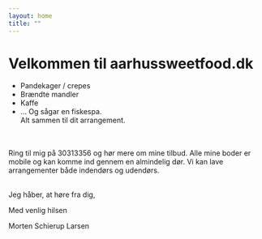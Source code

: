 ```yaml
---
layout: home
title: "" 
---
```

# Velkommen til aarhussweetfood.dk
* Pandekager / crepes 
* Brændte mandler
* Kaffe
* 	… Og sågar en fiskespa. <br/>
Alt sammen til dit arrangement.

<br/> <br/>
Ring til mig på 30313356 og hør mere om mine tilbud. Alle mine boder er mobile og kan komme ind gennem en almindelig dør. Vi kan lave arrangementer både indendørs og udendørs. <br/> <br/> 

Jeg håber, at høre fra dig, <br/>

Med venlig hilsen <br/>

Morten Schierup Larsen


